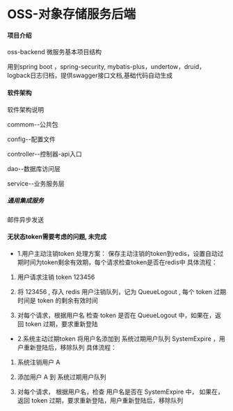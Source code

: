 # OSS-对象存储服务后端

#### 项目介绍
oss-backend
微服务基本项目结构

用到spring boot ，spring-security, mybatis-plus，undertow，druid，logback日志归档，提供swagger接口文档,基础代码自动生成

#### 软件架构
软件架构说明

commom--公共包

config--配置文件

controller--控制器-api入口

dao--数据库访问层

service--业务服务层

##### 通用集成服务
邮件异步发送

#### 无状态token需要考虑的问题, 未完成

- 1.用户主动注销token
处理方案：
保存主动注销的token到redis，设置自动过期时间为token剩余有效期，每个请求检查token是否在redis中
具体流程：

1. 用户请求注销 token 123456

2. 将 123456 , 存入 redis 用户注销队列，记为 QueueLogout , 每个 token 过期时间是 token 的剩余有效时间

3. 对每个请求，根据用户名 检查 token 是否在 QueueLogout 中，如果在，返回 token 过期，要求重新登陆

- 2.系统主动过期token
将用户名添加到 系统过期用户队列 SystemExpire ，用户重新登陆后，移除队列
具体流程：

1. 系统注销用户 A

2. 添加用户 A 到 系统过期用户队列

3. 对每个请求， 根据用户名，检查 用户名是否在 SystemExpire 中， 如果在，返回 token 过期，要求重新登陆，用户重新登陆后，移除队列

